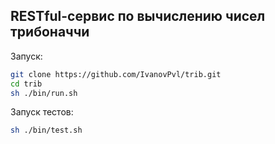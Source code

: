 ## RESTful-сервис по вычислению чисел трибоначчи

Запуск:
```bash
git clone https://github.com/IvanovPvl/trib.git
cd trib
sh ./bin/run.sh
```

Запуск тестов:
```bash
sh ./bin/test.sh
```
